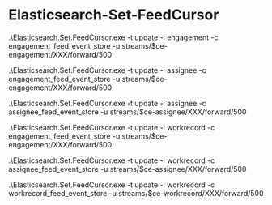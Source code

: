 # Elasticsearch-Set-FeedCursor
.\Elasticsearch.Set.FeedCursor.exe -t update -i engagement -c engagement_feed_event_store -u streams/$ce-engagement/XXX/forward/500

.\Elasticsearch.Set.FeedCursor.exe -t update -i assignee -c engagement_feed_event_store -u streams/$ce-engagement/XXX/forward/500

.\Elasticsearch.Set.FeedCursor.exe -t update -i assignee -c assignee_feed_event_store -u streams/$ce-assignee/XXX/forward/500

.\Elasticsearch.Set.FeedCursor.exe -t update -i workrecord -c engagement_feed_event_store -u streams/$ce-engagement/XXX/forward/500

.\Elasticsearch.Set.FeedCursor.exe -t update -i workrecord -c assignee_feed_event_store -u streams/$ce-assignee/XXX/forward/500

.\Elasticsearch.Set.FeedCursor.exe -t update -i workrecord -c workrecord_feed_event_store -u streams/$ce-workrecord/XXX/forward/500
